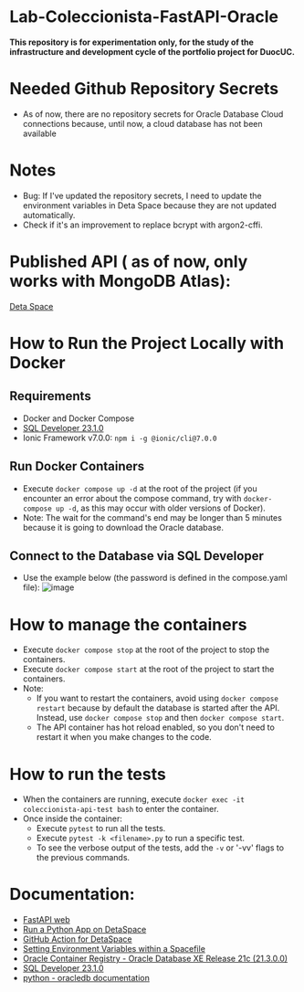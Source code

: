 # Lab-Coleccionista-FastAPI-Oracle
**This repository is for experimentation only, for the study of the infrastructure and development cycle of the portfolio project for DuocUC.**

# Needed Github Repository Secrets
- As of now, there are no repository secrets for Oracle Database Cloud connections because, until now, a cloud database has not been available

# Notes
- Bug: If I've updated the repository secrets, I need to update the environment variables in Deta Space because they are not updated automatically.
- Check if it's an improvement to replace bcrypt with argon2-cffi.

# Published API ( as of now, only works with MongoDB Atlas):
[Deta Space](https://lab_portafolio-1-k1767315.deta.app/)

# How to Run the Project Locally with Docker
## Requirements
- Docker and Docker Compose
- [SQL Developer 23.1.0](https://www.oracle.com/tools/downloads/sqldev-downloads-23.1.0.html)
- Ionic Framework v7.0.0:  `npm i -g @ionic/cli@7.0.0`

## Run Docker Containers
- Execute `docker compose up -d` at the root of the project (if you encounter an error about the compose command, try with `docker-compose up -d`, as this may occur with older versions of Docker).
- Note: The wait for the command's end may be longer than 5 minutes because it is going to download the Oracle database.

## Connect to the Database via SQL Developer
- Use the example below (the password is defined in the compose.yaml file):
  ![image](https://github.com/IsWladi/Lab-Ionic-FastAPI-MongoDB/assets/133131317/458c3c71-6645-4d8d-a9c4-ec5d70bf7e3b)

# How to manage the containers
- Execute `docker compose stop` at the root of the project to stop the containers.
- Execute `docker compose start` at the root of the project to start the containers.
- Note:
    * If you want to restart the containers, avoid using `docker compose restart` because by default the database is started after the API. Instead, use `docker compose stop` and then `docker compose start`.
    * The API container has hot reload enabled, so you don't need to restart it when you make changes to the code.

# How to run the tests
- When the containers are running, execute `docker exec -it coleccionista-api-test bash` to enter the container.
- Once inside the container:
    - Execute `pytest` to run all the tests.
    - Execute `pytest -k <filename>.py` to run a specific test.
    - To see the verbose output of the tests, add the `-v` or '-vv' flags to the previous commands.


# Documentation:
- [FastAPI web](https://fastapi.tiangolo.com/)
- [Run a Python App on DetaSpace](https://deta.space/docs/en/build/quick-starts/python/)
- [GitHub Action for DetaSpace](https://github.com/marketplace/actions/deta-space-deployment-github-action)
- [Setting Environment Variables within a Spacefile](https://deta.space/docs/en/build/fundamentals/the-space-runtime/configuration#environment-variables)
- [Oracle Container Registry - Oracle Database XE Release 21c (21.3.0.0)](https://container-registry.oracle.com/ords/f?p=113:4:100485902704522:::4:P4_REPOSITORY,AI_REPOSITORY,AI_REPOSITORY_NAME,P4_REPOSITORY_NAME,P4_EULA_ID,P4_BUSINESS_AREA_ID:803,803,Oracle%20Database%20Express%20Edition,Oracle%20Database%20Express%20Edition,1,0&cs=3DDK2EFrARkHzaJP7vopfqmoDgt3IQ9zeD_aMJZhQdYo1nanPtxGMH5iJoA3VS5hyHGzfJtQeX4btShVmbP6vWA)
- [SQL Developer 23.1.0](https://www.oracle.com/tools/downloads/sqldev-downloads-23.1.0.html)
- [python - oracledb documentation](https://python-oracledb.readthedocs.io/en/latest/)
